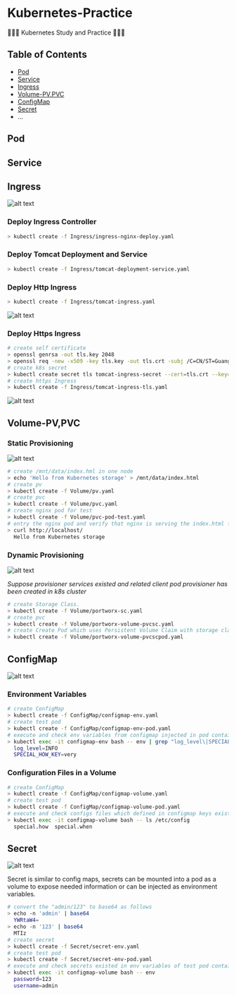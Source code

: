 # Kubernetes-Practice

🎉🎉🎉  Kubernetes Study and Practice 🎉🎉🎉 

## Table of Contents

  - [Pod](#Pod)
  - [Service](#Service)
  - [Ingress](#Ingress)
  - [Volume-PV,PVC](#volume-pvpvc)
  - [ConfigMap](#ConfigMap)
  - [Secret](#Secret)
  - ...
  
## Pod

## Service

## Ingress
![alt text](https://github.com/luisxiaomai/Images/blob/master/Kubernetes-Practice/ingress-flow.png)

### Deploy Ingress Controller
```bash	
> kubectl create -f Ingress/ingress-nginx-deploy.yaml
```

### Deploy Tomcat Deployment and Service
```bash	
> kubectl create -f Ingress/tomcat-deployment-service.yaml
```

### Deploy Http Ingress
```bash	
> kubectl create -f Ingress/tomcat-ingress.yaml
```
![alt text](https://github.com/luisxiaomai/Images/blob/master/Kubernetes-Practice/ingress-http.png)

### Deploy Https Ingress

```bash
# create self certificate
> openssl genrsa -out tls.key 2048
> openssl req -new -x509 -key tls.key -out tls.crt -subj /C=CN/ST=GuangDong/L=GuangZhou/O=DevOps/CN=tomcat.linux.io -days 3650
# create k8s secret
> kubectl create secret tls tomcat-ingress-secret --cert=tls.crt --key=tls.key -n testing
# create https Ingress
> kubectl create -f Ingress/tomcat-ingress-tls.yaml
```     
![alt text](https://github.com/luisxiaomai/Images/blob/master/Kubernetes-Practice/ingress-https.png)

  
## Volume-PV,PVC
### Static Provisioning
![alt text](https://github.com/luisxiaomai/Images/blob/master/Kubernetes-Practice/static-volume.png)

```bash
# create /mnt/data/index.hml in one node
> echo 'Hello from Kubernetes storage' > /mnt/data/index.html
# create pv
> kubectl create -f Volume/pv.yaml
# create pvc
> kubectl create -f Volume/pvc.yaml
# create nginx pod for test
> kubectl create -f Volume/pvc-pod-test.yaml
# entry the nginx pod and verify that nginx is serving the index.html file from the hostPath volume
> curl http://localhost/
  Hello from Kubernetes storage
```
### Dynamic Provisioning
![alt text](https://github.com/luisxiaomai/Images/blob/master/Kubernetes-Practice/dynamic-volume.png)

*Suppose provisioner services existed and related client pod provisioner has been created in k8s cluster*
```bash
# create Storage Class.
> kubectl create -f Volume/portworx-sc.yaml
# create pvc
> kubectl create -f Volume/portworx-volume-pvcsc.yaml
# create Create Pod which uses Persistent Volume Claim with storage class.
> kubectl create -f Volume/portworx-volume-pvcscpod.yaml
```
  
## ConfigMap
![alt text](https://github.com/luisxiaomai/Images/blob/master/Kubernetes-Practice/configmap.png)

### Environment Variables
```bash
# create ConfigMap
> kubectl create -f ConfigMap/configmap-env.yaml
# create test pod
> kubectl create -f ConfigMap/configmap-env-pod.yaml
# execute and check env variables from configmap injected in pod container
> kubectl exec -it configmap-env bash -- env | grep "log_level\|SPECIAL_HOW_KEY"
  log_level=INFO
  SPECIAL_HOW_KEY=very
```

### Configuration Files in a Volume
```bash
# create ConfigMap
> kubectl create -f ConfigMap/configmap-volume.yaml
# create test pod
> kubectl create -f ConfigMap/configmap-volume-pod.yaml
# execute and check configs files which defined in configmap keys exist in /etc/config directory
> kubectl exec -it configmap-volume bash -- ls /etc/config
  special.how  special.when
```

## Secret
![alt text](https://github.com/luisxiaomai/Images/blob/master/Kubernetes-Practice/configmap-secret.png)

Secret is similar to config maps, secrets can be mounted into a pod as a volume to expose needed information or can be injected as environment variables.

```bash
# convert the "admin/123" to base64 as follows 
> echo -n 'admin' | base64
  YWRtaW4=
> echo -n '123' | base64
  MTIz
# create secret
> kubectl create -f Secret/secret-env.yaml
# create test pod
> kubectl create -f Secret/secret-env-pod.yaml
# execute and check secrets existed in env variables of test pod container
> kubectl exec -it configmap-volume bash -- env
  password=123
  username=admin
```

